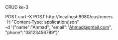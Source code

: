 CRUD ke-3

POST
curl -X POST http://localhost:8080/customers \
-H "Content-Type: application/json" \
-d '{"name":"Ahmad", "email":"Ahmad@gmail.com", "phone":"08123456789"}'